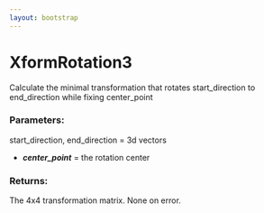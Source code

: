 ```yaml
---
layout: bootstrap
---
```


# XformRotation3

Calculate the minimal transformation that rotates start_direction to
        end_direction while fixing center_point
          

### Parameters:

start_direction, end_direction = 3d vectors
- ***center_point*** = the rotation center
        

### Returns:


The 4x4 transformation matrix.
None on error.
        


